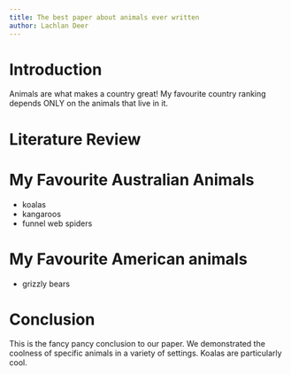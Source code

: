 ```yaml
---
title: The best paper about animals ever written
author: Lachlan Deer
---
```


# Introduction

Animals are what makes a country great!
My favourite country ranking depends ONLY on the animals that live in it.

# Literature Review

# My Favourite Australian Animals

* koalas
* kangaroos
* funnel web spiders

# My Favourite American animals

* grizzly bears

# Conclusion

This is the fancy pancy conclusion to our paper. We demonstrated the coolness of specific animals in a variety of settings.
Koalas are particularly cool.
